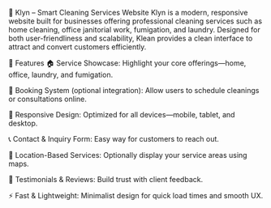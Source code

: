 🧼 Klyn – Smart Cleaning Services Website
Klyn is a modern, responsive website built for businesses offering professional cleaning services 
such as home cleaning, office janitorial work, fumigation, and laundry. 
Designed for both user-friendliness and scalability, Klean provides a clean interface to attract and convert customers
 efficiently.

🌟 Features
🏠 Service Showcase: Highlight your core offerings—home, office, laundry, and fumigation.

📅 Booking System (optional integration): Allow users to schedule cleanings or consultations online.

📱 Responsive Design: Optimized for all devices—mobile, tablet, and desktop.

📞 Contact & Inquiry Form: Easy way for customers to reach out.

📍 Location-Based Services: Optionally display your service areas using maps.

💬 Testimonials & Reviews: Build trust with client feedback.

⚡ Fast & Lightweight: Minimalist design for quick load times and smooth UX.